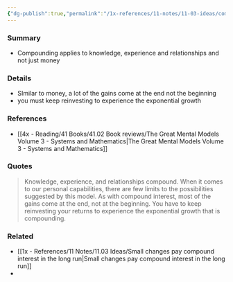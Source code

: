 ```yaml
---
{"dg-publish":true,"permalink":"/1x-references/11-notes/11-03-ideas/compounding-applies-to-knowledge-experience-and-relationships-and-not-just-money-sync-conflict-20250517-123933-rdjjmzb/","title":"Compounding applies to knowledge, experience and relationships and not just money","created":"2025-05-17T12:57:31.404+03:00","updated":"2025-05-17T12:57:35.319+03:00"}
---
```



### Summary
- Compounding applies to knowledge, experience and relationships and not just money

### Details
- SImilar to money, a lot of the gains come at the end not the beginning
- you must keep reinvesting to experience the exponential growth

### References
- [[4x - Reading/41 Books/41.02 Book reviews/The Great Mental Models Volume 3 - Systems and Mathematics\|The Great Mental Models Volume 3 - Systems and Mathematics]]

### Quotes
> Knowledge, experience, and relationships compound. When it comes to our personal capabilities, there are few limits to the possibilities suggested by this model. As with compound interest, most of the gains come at the end, not at the beginning. You have to keep reinvesting your returns to experience the exponential growth that is compounding.


### Related
- [[1x - References/11 Notes/11.03 Ideas/Small changes pay compound interest in the long run\|Small changes pay compound interest in the long run]]
- 